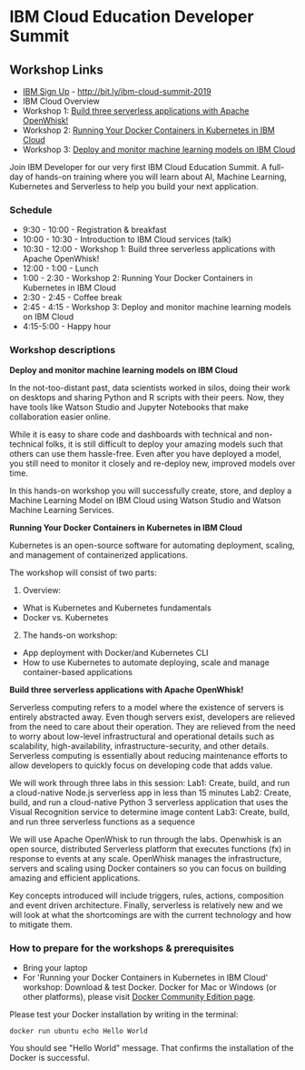 # IBM Cloud Education Developer Summit

## Workshop Links
- [IBM Sign Up](http://bit.ly/ibm-cloud-summit-2019) - http://bit.ly/ibm-cloud-summit-2019
- IBM Cloud Overview
- Workshop 1: [Build three serverless applications with Apache OpenWhisk!](serverless/README.md)
- Workshop 2: [Running Your Docker Containers in Kubernetes in IBM Cloud](containers/README.md)
- Workshop 3: [Deploy and monitor machine learning models on IBM Cloud](machine-learning/)


Join IBM Developer for our very first IBM Cloud Education Summit. A full-day of hands-on training where you will learn about AI, Machine Learning, Kubernetes and Serverless to help you build your next application.

### Schedule

- 9:30 - 10:00 - Registration & breakfast
- 10:00 - 10:30 - Introduction to IBM Cloud services (talk)
- 10:30 - 12:00 - Workshop 1: Build three serverless applications with Apache OpenWhisk!
- 12:00 - 1:00 - Lunch
- 1:00 - 2:30 - Workshop 2: Running Your Docker Containers in Kubernetes in IBM Cloud
- 2:30 - 2:45 - Coffee break
- 2:45 - 4:15 - Workshop 3: Deploy and monitor machine learning models on IBM Cloud
- 4:15-5:00 - Happy hour

### Workshop descriptions

**Deploy and monitor machine learning models on IBM Cloud**

In the not-too-distant past, data scientists worked in silos, doing their work on desktops and sharing Python and R scripts with their peers. Now, they have tools like Watson Studio and Jupyter Notebooks that make collaboration easier online.

While it is easy to share code and dashboards with technical and non-technical folks, it is still difficult to deploy your amazing models such that others can use them hassle-free. Even after you have deployed a model, you still need to monitor it closely and re-deploy new, improved models over time.

In this hands-on workshop you will successfully create, store, and deploy a Machine Learning Model on IBM Cloud using Watson Studio and Watson Machine Learning Services.

**Running Your Docker Containers in Kubernetes in IBM Cloud**

Kubernetes is an open-source software for automating deployment, scaling, and management of containerized applications.

The workshop will consist of two parts:
1. Overview:
* What is Kubernetes and Kubernetes fundamentals
* Docker vs. Kubernetes
2. The hands-on workshop:
* App deployment with Docker/and Kubernetes CLI
* How to use Kubernetes to automate deploying, scale and manage container-based applications

**Build three serverless applications with Apache OpenWhisk!**

Serverless computing refers to a model where the existence of servers is entirely abstracted away. Even though servers exist, developers are relieved from the need to care about their operation. They are relieved from the need to worry about low-level infrastructural and operational details such as scalability, high-availability, infrastructure-security, and other details. Serverless computing is essentially about reducing maintenance efforts to allow developers to quickly focus on developing code that adds value.

We will work through three labs in this session:
Lab1: Create, build, and run a cloud-native Node.js serverless app in less than 15 minutes
Lab2: Create, build, and run a cloud-native Python 3 serverless application that uses the Visual Recognition service to determine image content
Lab3: Create, build, and run three serverless functions as a sequence

We will use Apache OpenWhisk to run through the labs. Openwhisk is an open source, distributed Serverless platform that executes functions (fx) in response to events at any scale. OpenWhisk manages the infrastructure, servers and scaling using Docker containers so you can focus on building amazing and efficient applications.

Key concepts introduced will include triggers, rules, actions, composition and event driven architecture. Finally, serverless is relatively new and we will look at what the shortcomings are with the current technology and how to mitigate them.

### How to prepare for the workshops & prerequisites

* Bring your laptop
* For 'Running your Docker Containers in Kubernetes in IBM Cloud' workshop:
Download & test Docker. Docker for Mac or Windows (or other platforms), please visit [Docker Community Edition page](https://hub.docker.com/search/?type=edition&offering=community).

Please test your Docker installation by writing in the terminal:

`docker run ubuntu echo Hello World`

You should see "Hello World" message. That confirms the installation of the Docker is successful.